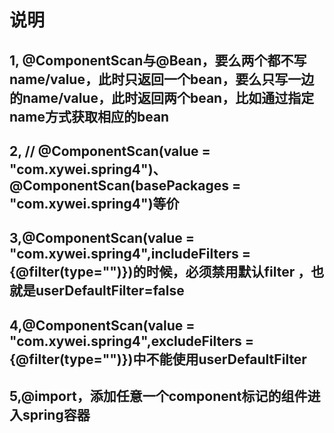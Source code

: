 # 说明
## 1, @ComponentScan与@Bean，要么两个都不写name/value，此时只返回一个bean，要么只写一边的name/value，此时返回两个bean，比如通过指定name方式获取相应的bean
## 2, // @ComponentScan(value = "com.xywei.spring4")、 @ComponentScan(basePackages = "com.xywei.spring4")等价
## 3,@ComponentScan(value = "com.xywei.spring4",includeFilters = {@filter(type="")})的时候，必须禁用默认filter ，也就是userDefaultFilter=false
## 4,@ComponentScan(value = "com.xywei.spring4",excludeFilters = {@filter(type="")})中不能使用userDefaultFilter
## 5,@import，添加任意一个component标记的组件进入spring容器